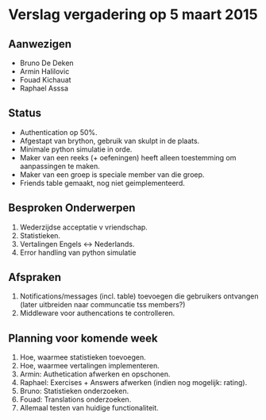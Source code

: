 # Verslag vergadering op 5 maart 2015
## Aanwezigen
- Bruno De Deken
- Armin Halilovic
- Fouad Kichauat
- Raphael Asssa

## Status
- Authentication op 50%.
- Afgestapt van brython, gebruik van skulpt in de plaats.
- Minimale python simulatie in orde.
- Maker van een reeks (+ oefeningen) heeft alleen toestemming om aanpassingen te maken.
- Maker van een groep is speciale member van die groep.
- Friends table gemaakt, nog niet geimplementeerd.

## Besproken Onderwerpen
1. Wederzijdse acceptatie v vriendschap.
2. Statistieken.
3. Vertalingen Engels <-> Nederlands.
4. Error handling van python simulatie

## Afspraken
1. Notifications/messages (incl. table) toevoegen die gebruikers ontvangen (later uitbreiden naar communcatie tss members?)
2. Middleware voor authencations te controlleren.

## Planning voor komende week
1. Hoe, waarmee statistieken toevoegen.
2. Hoe, waarmee vertalingen implementeren.
4. Armin: Authetication afwerken en opschonen.
5. Raphael: Exercises + Answers afwerken (indien nog mogelijk: rating).
6. Bruno: Statistieken onderzoeken.
7. Fouad: Translations onderzoeken.
7. Allemaal testen van huidige functionaliteit.
